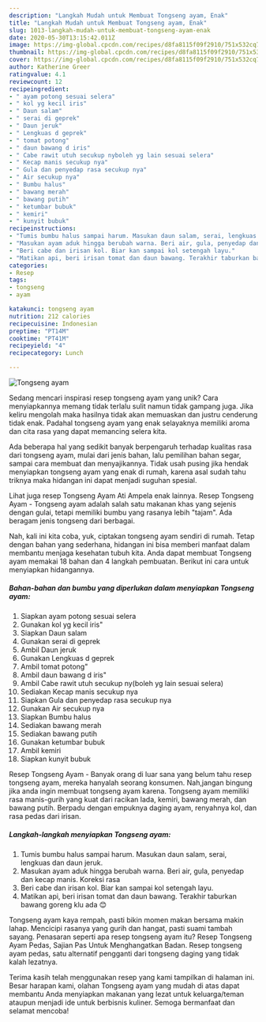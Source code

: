 ```yaml
---
description: "Langkah Mudah untuk Membuat Tongseng ayam, Enak"
title: "Langkah Mudah untuk Membuat Tongseng ayam, Enak"
slug: 1013-langkah-mudah-untuk-membuat-tongseng-ayam-enak
date: 2020-05-30T13:15:42.011Z
image: https://img-global.cpcdn.com/recipes/d8fa8115f09f2910/751x532cq70/tongseng-ayam-foto-resep-utama.jpg
thumbnail: https://img-global.cpcdn.com/recipes/d8fa8115f09f2910/751x532cq70/tongseng-ayam-foto-resep-utama.jpg
cover: https://img-global.cpcdn.com/recipes/d8fa8115f09f2910/751x532cq70/tongseng-ayam-foto-resep-utama.jpg
author: Katherine Greer
ratingvalue: 4.1
reviewcount: 12
recipeingredient:
- " ayam potong sesuai selera"
- " kol yg kecil iris"
- " Daun salam"
- " serai di geprek"
- " Daun jeruk"
- " Lengkuas d geprek"
- " tomat potong"
- " daun bawang d iris"
- " Cabe rawit utuh secukup nyboleh yg lain sesuai selera"
- " Kecap manis secukup nya"
- " Gula dan penyedap rasa secukup nya"
- " Air secukup nya"
- " Bumbu halus"
- " bawang merah"
- " bawang putih"
- " ketumbar bubuk"
- " kemiri"
- " kunyit bubuk"
recipeinstructions:
- "Tumis bumbu halus sampai harum. Masukan daun salam, serai, lengkuas dan daun jeruk."
- "Masukan ayam aduk hingga berubah warna. Beri air, gula, penyedap dan kecap manis. Koreksi rasa"
- "Beri cabe dan irisan kol. Biar kan sampai kol setengah layu."
- "Matikan api, beri irisan tomat dan daun bawang. Terakhir taburkan bawang goreng klu ada 😊"
categories:
- Resep
tags:
- tongseng
- ayam

katakunci: tongseng ayam 
nutrition: 212 calories
recipecuisine: Indonesian
preptime: "PT14M"
cooktime: "PT41M"
recipeyield: "4"
recipecategory: Lunch

---
```



![Tongseng ayam](https://img-global.cpcdn.com/recipes/d8fa8115f09f2910/751x532cq70/tongseng-ayam-foto-resep-utama.jpg)

Sedang mencari inspirasi resep tongseng ayam yang unik? Cara menyiapkannya memang tidak terlalu sulit namun tidak gampang juga. Jika keliru mengolah maka hasilnya tidak akan memuaskan dan justru cenderung tidak enak. Padahal tongseng ayam yang enak selayaknya memiliki aroma dan cita rasa yang dapat memancing selera kita.

Ada beberapa hal yang sedikit banyak berpengaruh terhadap kualitas rasa dari tongseng ayam, mulai dari jenis bahan, lalu pemilihan bahan segar, sampai cara membuat dan menyajikannya. Tidak usah pusing jika hendak menyiapkan tongseng ayam yang enak di rumah, karena asal sudah tahu triknya maka hidangan ini dapat menjadi suguhan spesial.

Lihat juga resep Tongseng Ayam Ati Ampela enak lainnya. Resep Tongseng Ayam - Tongseng ayam adalah salah satu makanan khas yang sejenis dengan gulai, tetapi memiliki bumbu yang rasanya lebih &#34;tajam&#34;. Ada beragam jenis tongseng dari berbagai.


Nah, kali ini kita coba, yuk, ciptakan tongseng ayam sendiri di rumah. Tetap dengan bahan yang sederhana, hidangan ini bisa memberi manfaat dalam membantu menjaga kesehatan tubuh kita. Anda dapat membuat Tongseng ayam memakai 18 bahan dan 4 langkah pembuatan. Berikut ini cara untuk menyiapkan hidangannya.

<!--inarticleads1-->

##### Bahan-bahan dan bumbu yang diperlukan dalam menyiapkan Tongseng ayam:

1. Siapkan  ayam potong sesuai selera
1. Gunakan  kol yg kecil iris&#34;
1. Siapkan  Daun salam
1. Gunakan  serai di geprek
1. Ambil  Daun jeruk
1. Gunakan  Lengkuas d geprek
1. Ambil  tomat potong&#34;
1. Ambil  daun bawang d iris&#34;
1. Ambil  Cabe rawit utuh secukup ny(boleh yg lain sesuai selera)
1. Sediakan  Kecap manis secukup nya
1. Siapkan  Gula dan penyedap rasa secukup nya
1. Gunakan  Air secukup nya
1. Siapkan  Bumbu halus
1. Sediakan  bawang merah
1. Sediakan  bawang putih
1. Gunakan  ketumbar bubuk
1. Ambil  kemiri
1. Siapkan  kunyit bubuk


Resep Tongseng Ayam - Banyak orang di luar sana yang belum tahu resep tongseng ayam, mereka hanyalah seorang konsumen. Nah,jangan bingung jika anda ingin membuat tongseng ayam karena. Tongseng ayam memiliki rasa manis-gurih yang kuat dari racikan lada, kemiri, bawang merah, dan bawang putih. Berpadu dengan empuknya daging ayam, renyahnya kol, dan rasa pedas dari irisan. 

<!--inarticleads2-->

##### Langkah-langkah menyiapkan Tongseng ayam:

1. Tumis bumbu halus sampai harum. Masukan daun salam, serai, lengkuas dan daun jeruk.
1. Masukan ayam aduk hingga berubah warna. Beri air, gula, penyedap dan kecap manis. Koreksi rasa
1. Beri cabe dan irisan kol. Biar kan sampai kol setengah layu.
1. Matikan api, beri irisan tomat dan daun bawang. Terakhir taburkan bawang goreng klu ada 😊


Tongseng ayam kaya rempah, pasti bikin momen makan bersama makin lahap. Mencicipi rasanya yang gurih dan hangat, pasti suami tambah sayang. Penasaran seperti apa resep tongseng ayam itu? Resep Tongseng Ayam Pedas, Sajian Pas Untuk Menghangatkan Badan. Resep tongseng ayam pedas, satu alternatif pengganti dari tongseng daging yang tidak kalah lezatnya. 

Terima kasih telah menggunakan resep yang kami tampilkan di halaman ini. Besar harapan kami, olahan Tongseng ayam yang mudah di atas dapat membantu Anda menyiapkan makanan yang lezat untuk keluarga/teman ataupun menjadi ide untuk berbisnis kuliner. Semoga bermanfaat dan selamat mencoba!
